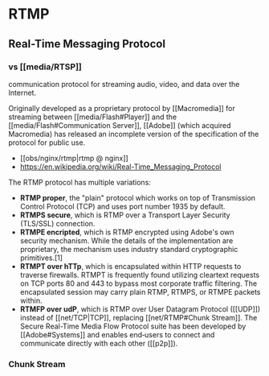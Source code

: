 # RTMP
## Real-Time Messaging Protocol
### vs [[media/RTSP]]

communication protocol for streaming audio, video, and data over the Internet.

Originally developed as a proprietary protocol by [[Macromedia]] for streaming between [[media/Flash#Player]] and the [[media/Flash#Communication Server]], [[Adobe]] (which acquired Macromedia) has released an incomplete version of the specification of the protocol for public use.

- [[obs/nginx/rtmp|rtmp @ nginx]]
- https://en.wikipedia.org/wiki/Real-Time_Messaging_Protocol

The RTMP protocol has multiple variations:
- **RTMP proper**, the "plain" protocol which works on top of Transmission Control Protocol (TCP) and uses port number 1935 by default.
- **RTMPS secure**, which is RTMP over a Transport Layer Security (TLS/SSL) connection.
- **RTMPE encripted**, which is RTMP encrypted using Adobe's own security mechanism. While the details of the implementation are proprietary, the mechanism uses industry standard cryptographic primitives.[1]
- **RTMPT over hTTp**, which is encapsulated within HTTP requests to traverse firewalls. RTMPT is frequently found utilizing cleartext requests on TCP ports 80 and 443 to bypass most corporate traffic filtering. The encapsulated session may carry plain RTMP, RTMPS, or RTMPE packets within.
- **RTMFP over udP**, which is RTMP over User Datagram Protocol ([[UDP]]) instead of [[net/TCP|TCP]], replacing [[net/RTMP#Chunk Stream]]. The Secure Real-Time Media Flow Protocol suite has been developed by [[Adobe#Systems]] and enables end‐users to connect and communicate directly with each other ([[p2p]]).


### Chunk Stream
